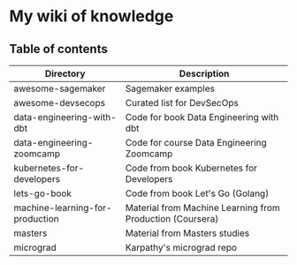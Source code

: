 # My wiki of knowledge
## Table of contents
| Directory | Description |
|---|---|
| awesome-sagemaker | Sagemaker examples |
| awesome-devsecops | Curated list for DevSecOps |
| data-engineering-with-dbt | Code for book Data Engineering with dbt | 
| data-engineering-zoomcamp | Code for course Data Engineering Zoomcamp |
| kubernetes-for-developers | Code from book Kubernetes for Developers | 
| lets-go-book | Code from book Let's Go (Golang) |
| machine-learning-for-production | Material from Machine Learning from Production (Coursera) | 
| masters | Material from Masters studies | 
| micrograd | Karpathy's micrograd repo | 
